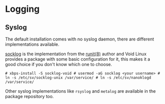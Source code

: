 # Logging

## Syslog

The default installation comes with no syslog daemon, there are
different implementations available.

[socklog](http://smarden.org/socklog/) is the implementation from the
[runit(8)](https://man.voidlinux.org/runit.8) author and Void Linux
provides a package with some basic configuration for it, this makes it a
good choice if you don't know which one to choose.

`# xbps-install -S socklog-void # usermod -aG socklog <your username> #
ln -s /etc/sv/socklog-unix /var/service/ # ln -s /etc/sv/nanoklogd
/var/service/`

Other syslog implementations like `rsyslog` and `metalog` are available
in the package repository too.
